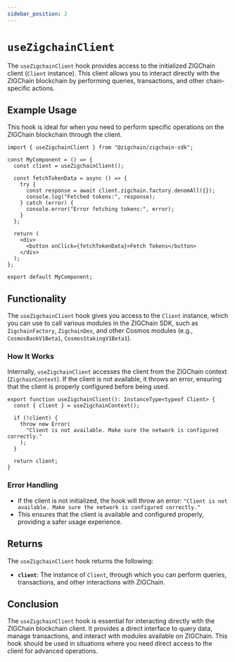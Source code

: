 ```yaml
---
sidebar_position: 2
---
```


# `useZigchainClient`

The `useZigchainClient` hook provides access to the initialized ZIGChain client (`Client` instance). This client allows you to interact directly with the ZIGChain blockchain by performing queries, transactions, and other chain-specific actions.

## Example Usage

This hook is ideal for when you need to perform specific operations on the ZIGChain blockchain through the client.

```tsx
import { useZigchainClient } from "@zigchain/zigchain-sdk";

const MyComponent = () => {
  const client = useZigchainClient();

  const fetchTokenData = async () => {
    try {
      const response = await client.zigchain.factory.denomAll({});
      console.log("Fetched tokens:", response);
    } catch (error) {
      console.error("Error fetching tokens:", error);
    }
  };

  return (
    <div>
      <button onClick={fetchTokenData}>Fetch Tokens</button>
    </div>
  );
};

export default MyComponent;
```

## Functionality

The `useZigchainClient` hook gives you access to the `Client` instance, which you can use to call various modules in the ZIGChain SDK, such as `ZigchainFactory`, `ZigchainDex`, and other Cosmos modules (e.g., `CosmosBankV1Beta1`, `CosmosStakingV1Beta1`).

### How It Works

Internally, `useZigchainClient` accesses the client from the ZIGChain context (`ZigchainContext`). If the client is not available, it throws an error, ensuring that the client is properly configured before being used.

```tsx
export function useZigchainClient(): InstanceType<typeof Client> {
  const { client } = useZigchainContext();

  if (!client) {
    throw new Error(
      "Client is not available. Make sure the network is configured correctly."
    );
  }

  return client;
}
```

### Error Handling

- If the client is not initialized, the hook will throw an error: `"Client is not available. Make sure the network is configured correctly."`
- This ensures that the client is available and configured properly, providing a safer usage experience.

## Returns

The `useZigchainClient` hook returns the following:

- **`client`**: The instance of `Client`, through which you can perform queries, transactions, and other interactions with ZIGChain.

## Conclusion

The `useZigchainClient` hook is essential for interacting directly with the ZIGChain blockchain client. It provides a direct interface to query data, manage transactions, and interact with modules available on ZIGChain. This hook should be used in situations where you need direct access to the client for advanced operations.
